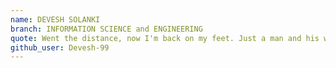 ```yaml
---
name: DEVESH SOLANKI
branch: INFORMATION SCIENCE and ENGINEERING
quote: Went the distance, now I'm back on my feet. Just a man and his will to survive.
github_user: Devesh-99
---
```


